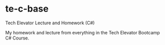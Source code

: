 # te-c-base
Tech Elevator Lecture and Homework (C#)

My homework and lecture from everything in the Tech Elevator Bootcamp C# Course.
